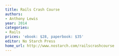 ```yaml
---
title: Rails Crash Course
authors:
- Anthony Lewis
year: 2014
categories:
- Rails
prices: 'ebook: $28, paperbook: $35'
editor: No Starch Press
home_url: http://www.nostarch.com/railscrashcourse
---
```

